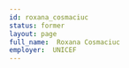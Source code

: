 ```yaml
---
id: roxana_cosmaciuc
status: former
layout: page
full_name:  Roxana Cosmaciuc
employer:  UNICEF
---
```

